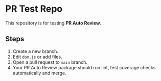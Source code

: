 # PR Test Repo

This repository is for testing **PR Auto Review**.

## Steps

1. Create a new branch.
2. Edit `dom.js` or add files.
3. Open a pull request to `main` branch.
4. Your PR Auto Review package should run lint, test coverage checks automatically and merge.
